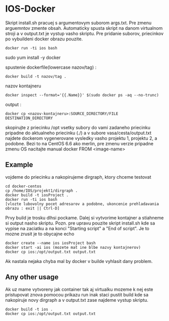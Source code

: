 # IOS-Docker
Skript install.sh pracuej s argumentovym suborom args.txt.
Pre zmenu arguemntov zmente obsah.
Automaticky spusta skript na danom virtualnom stroji a v output.txt je vystup vasho skriptu.
Pre pridanie suborov, priecinkov po vybuildeni docker obrazu pouzite.
```
docker run -ti ios bash
```
sudo yum install -y docker

spustenie dockerfile(lowercase nazov/tag) :
```
docker build -t nazov/tag .
```

nazov kontajneru
```
docker inspect --format='{{.Name}}' $(sudo docker ps -aq --no-trunc)
```
output :
```
docker cp <nazov-kontajneru>:SOURCE_DIRECTORY/FILE DESTINATION_DIRECTORY
```
skopirujte z priecinku /opt vsetky subory do vami zadaneho priecinku pripadne do aktualneho priecinku (./) a v
subore vasa/cesta/output.txt najdete dockerom vygenerovane vysledky vasho projektu 1, projektu 2, a podobne.
Bezi to na CentOS 6.6 ako merlin, pre zmenu verzie pripadne zmenu OS nacitajte manual docker FROM \<image-name>

## Example

vojdeme do priecinku a nakopirujeme dirgraph, ktory chceme testovat
```
cd docker-centos
cp /home/IOS/projekt1/dirgraph .
docker build -t iosProject .
docker run -ti ios bash
[vlozte lubovolny pocet adresarov a podobne, ukoncenie prehladavania obrazu : exit || Ctrl-D]
```
Prvy build je trosku dlhsi pockame.
Dalej si vytvorime kontajner a stiahneme si output nasho skriptu.
Pozn. pre upravu pouzite skript install.sh kde sa vypise na zaciatku a na konci "Starting script" a "End of script". Je to mozne zrusit je to obycajne echo
```
docker create --name ios iosProject bash
docker start -ai ios (mozete mat ine blbe nazvy kontajnerov)
docker cp ios:/opt/output.txt output.txt
```
Ak nastala nejaka chyba mal by docker v builde vyhlasit dany problem.

## Any other usage
Ak uz mame vytvoreny jak container tak aj virtualku mozeme k nej este pristupovat znova pomocou prikazu run inak staci pustit build kde sa nakopiruje novy dirgraph a v output.txt zase najdeme vystup skriptu.
```
docker build -t ios .
docker cp ios:/opt/output.txt output.txt
```
